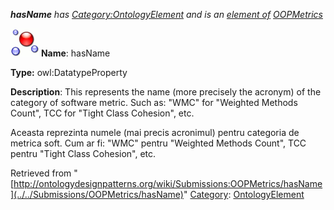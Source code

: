___hasName__ has [Category:OntologyElement](../../Category/OntologyElement "Category:OntologyElement") and is an [element of](../../Property/ElementOf "Property:ElementOf") [OOPMetrics](../../Submissions/OOPMetrics "Submissions:OOPMetrics")_


  




[![DatatypeProperty](../../images/thumb/a/a5/DatatypeProperty.gif/45px-DatatypeProperty.gif)](../../Image/DatatypeProperty.gif "DatatypeProperty")
__Name__: hasName 


__Type:__ owl:DatatypeProperty 


__Description__: This represents the name (more precisely the acronym) of the category of software metric. Such as: "WMC" for "Weighted Methods Count", TCC for "Tight Class Cohesion", etc.


  



Aceasta reprezinta numele (mai precis acronimul) pentru categoria de metrica soft. Cum ar fi: "WMC" pentru "Weighted Methods Count", TCC pentru "Tight Class Cohesion", etc. 





Retrieved from "[http://ontologydesignpatterns.org/wiki/Submissions:OOPMetrics/hasName](../../Submissions/OOPMetrics/hasName)"
 [Category](http://ontologydesignpatterns.org/wiki/Special:Categories "Special:Categories"): [OntologyElement](../../Category/OntologyElement "Category:OntologyElement")